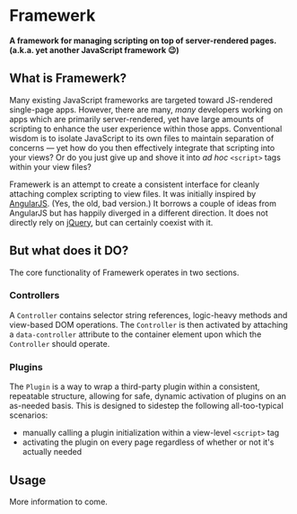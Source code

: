 # Framewerk

**A framework for managing scripting on top of server-rendered pages. (a.k.a. yet another JavaScript framework 😉)**

## What is Framewerk?

Many existing JavaScript frameworks are targeted toward JS-rendered single-page apps. However, there are many, _many_ developers working on apps which are primarily server-rendered, yet have large amounts of scripting to enhance the user experience within those apps. Conventional wisdom is to isolate JavaScript to its own files to maintain separation of concerns — yet how do you then effectively integrate that scripting into your views? Or do you just give up and shove it into _ad hoc_ `<script>` tags within your view files?

Framewerk is an attempt to create a consistent interface for cleanly attaching complex scripting to view files.  It was initially inspired by [AngularJS](https://angularjs.org/). (Yes, the old, bad version.) It borrows a couple of ideas from AngularJS but has happily diverged in a different direction. It does not directly rely on [jQuery](https://jquery.com/), but can certainly coexist with it.

## But what does it DO?

The core functionality of Framewerk operates in two sections.

### Controllers

A `Controller` contains selector string references, logic-heavy methods and view-based DOM operations. The `Controller` is then activated by attaching a `data-controller` attribute to the container element upon which the `Controller` should operate.

### Plugins

The `Plugin` is a way to wrap a third-party plugin within a consistent, repeatable structure, allowing for safe, dynamic activation of plugins on an as-needed basis. This is designed to sidestep the following all-too-typical scenarios:

- manually calling a plugin initialization within a view-level `<script>` tag
- activating the plugin on every page regardless of whether or not it's actually needed

## Usage

More information to come.